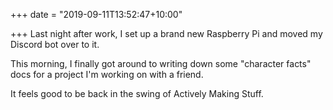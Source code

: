 +++
date = "2019-09-11T13:52:47+10:00"

+++
Last night after work, I set up a brand new Raspberry Pi and moved my Discord bot over to it.

This morning, I finally got around to writing down some "character facts" docs for a project I'm working on with a friend.

It feels good to be back in the swing of Actively Making Stuff.
